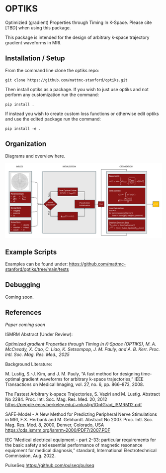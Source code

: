 # OPTIKS

Optimizied (gradient) Properties through Timing In K-Space.
Please cite [TBD] when using this package.

This package is intended for the design of arbitrary k-space trajectory gradient waveforms in MRI.

## Installation / Setup

From the command line clone the optiks repo:
```
git clone https://github.com/mattmc-stanford/optiks.git
```

Then install optiks as a package. If you wish to just use optiks and not perform any customization run the command:
```
pip install .
```

If instead you wish to create custom loss functions or otherwise edit optiks and use the edited package run the command:
```
pip install -e .
```

## Organization

Diagrams and overview here.

![alt text](https://github.com/mattmc-stanford/optiks/blob/main/Algorithm.png?raw=true)

## Example Scripts

Examples can be found under:
https://github.com/mattmc-stanford/optiks/tree/main/tests

## Debugging

Coming soon.

## References
_Paper coming soon_

ISMRM Abstract (Under Review):

_Optimized gradient Properties through Timing In K-Space (OPTIKS), M. A. McCready, X. Cao, C. Liao, K. Setsompop, J. M. Pauly, and A. B. Kerr. Proc. Intl. Soc. Mag. Res. Med., 2025_

Background Literature:

M. Lustig, S.-J. Kim, and J. M. Pauly, “A fast method for designing time-optimal gradient waveforms for arbitrary k-space trajectories,” IEEE
Transactions on Medical Imaging, vol. 27, no. 6, pp. 866–873, 2008.

The Fastest Arbitrary k-space Trajectories, S. Vaziri and M. Lustig. Abstract No 2284. Proc. Intl. Soc. Mag. Res. Med. 20, 2012
https://people.eecs.berkeley.edu/~mlustig/tOptGrad_ISMRM12.pdf

SAFE-Model - A New Method for Predicting Peripheral Nerve Stimulations in MRI, F.X. Herbank and M. Gebhardt. Abstract No 2007. Proc. Intl. Soc. Mag. Res. Med. 8, 2000, Denver, Colorado, USA
https://cds.ismrm.org/ismrm-2000/PDF7/2007.PDF

IEC
“Medical electrical equipment - part 2–33: particular requirements for the basic safety and essential performance of magnetic resonance equipment
for medical diagnosis,” standard, International Electrotechnical Commission, Aug. 2022.

PulseSeq
https://github.com/pulseq/pulseq